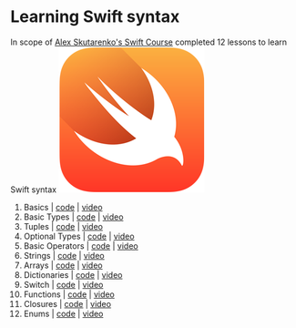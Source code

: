 # Learning Swift syntax

In scope of [Alex Skutarenko's Swift Course][alex] completed 12 lessons to learn Swift syntax ![](https://github.com/AndreyAzimov/Swift-Syntax/blob/master/logo.png)

1. Basics | [code][code1] | [video][lesson1]
2. Basic Types  | [code][code2] | [video][lesson2]
3. Tuples  | [code][code3] | [video][lesson3]
4. Optional Types  | [code][code4] | [video][lesson4]
5. Basic Operators | [code][code5] | [video][lesson5]
6. Strings | [code][code6] | [video][lesson6]
7. Arrays | [code][code7] | [video][lesson7]
8. Dictionaries | [code][code8] | [video][lesson8]
9. Switch | [code][code9] | [video][lesson9]
10. Functions | [code][code10] | [video][lesson10]
11. Closures | [code][code11] | [video][lesson11]
12. Enums | [code][code12] | [video][lesson12]




[alex]: <https://www.youtube.com/playlist?list=PL6724Ll8v6UhOq6Otjw-rUPFsZVmoCLFm>

[code1]: <https://github.com/AndreyAzimov/Swift-Syntax/blob/master/01-Basics.swift>
[code2]: <https://github.com/AndreyAzimov/Swift-Syntax/blob/master/02-Basic-Types.swift>
[code3]: <https://github.com/AndreyAzimov/Swift-Syntax/blob/master/03-Tuples.swift>
[code4]: <https://github.com/AndreyAzimov/Swift-Syntax/blob/master/04-Optional-Types.swift>
[code5]: <https://github.com/AndreyAzimov/Swift-Syntax/blob/master/05-Basic-Operators.swift>
[code6]: <https://github.com/AndreyAzimov/Swift-Syntax/blob/master/06-Strings.swift>
[code7]: <https://github.com/AndreyAzimov/Swift-Syntax/blob/master/07-Arrays.swift>
[code8]: <https://github.com/AndreyAzimov/Swift-Syntax/blob/master/08-Dictionaries.swift>
[code9]: <https://github.com/AndreyAzimov/Swift-Syntax/blob/master/09-Switch.swift>
[code10]: <https://github.com/AndreyAzimov/Swift-Syntax/blob/master/10-Functions.swift>
[code11]: <https://github.com/AndreyAzimov/Swift-Syntax/blob/master/11-Closures.swift>
[code12]: <https://github.com/AndreyAzimov/Swift-Syntax/blob/master/12-Enums.swift>

[lesson1]: <https://www.youtube.com/watch?v=crzT-L7AaNQ&list=PL6724Ll8v6UhOq6Otjw-rUPFsZVmoCLFm&index=2>
[lesson2]: <https://www.youtube.com/watch?v=YgEHfnD6_1c&list=PL6724Ll8v6UhOq6Otjw-rUPFsZVmoCLFm&index=3>
[lesson3]: <https://www.youtube.com/watch?v=5gWMKhTSf9c&index=4&list=PL6724Ll8v6UhOq6Otjw-rUPFsZVmoCLFm>
[lesson4]: <https://www.youtube.com/watch?v=q4p1HW_cCSk&index=5&list=PL6724Ll8v6UhOq6Otjw-rUPFsZVmoCLFm>
[lesson5]: <https://www.youtube.com/watch?v=HDpcHKvn3X4&list=PL6724Ll8v6UhOq6Otjw-rUPFsZVmoCLFm&index=7>
[lesson6]: <https://www.youtube.com/watch?v=KWLCBiEpOF0&index=9&list=PL6724Ll8v6UhOq6Otjw-rUPFsZVmoCLFm>
[lesson7]: <https://www.youtube.com/watch?v=GHDwadyN_gg&list=PL6724Ll8v6UhOq6Otjw-rUPFsZVmoCLFm&index=11>
[lesson8]: <https://www.youtube.com/watch?v=NTkGSyPyXis&list=PL6724Ll8v6UhOq6Otjw-rUPFsZVmoCLFm&index=13>
[lesson9]: <https://www.youtube.com/watch?v=kWpB8CGXh5Y&list=PL6724Ll8v6UhOq6Otjw-rUPFsZVmoCLFm&index=15>
[lesson10]: <https://www.youtube.com/watch?v=ct3K6GlM_-U&index=17&list=PL6724Ll8v6UhOq6Otjw-rUPFsZVmoCLFm>
[lesson11]: <https://www.youtube.com/watch?v=4qaipRu-0_Y&index=19&list=PL6724Ll8v6UhOq6Otjw-rUPFsZVmoCLFm>
[lesson12]: <https://www.youtube.com/watch?v=6uoBkxZH0bc&index=21&list=PL6724Ll8v6UhOq6Otjw-rUPFsZVmoCLFm>
